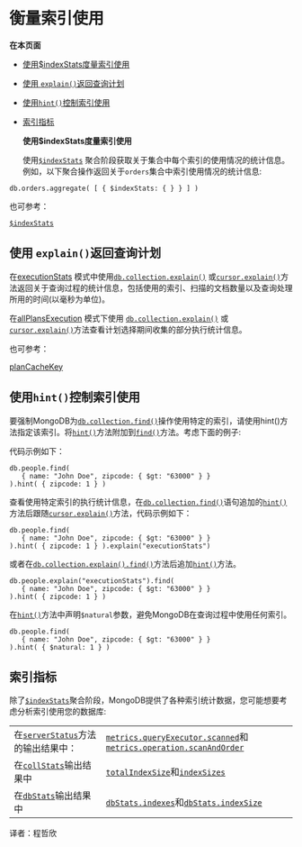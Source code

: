 # 衡量索引使用

**在本页面**

* [使用$indexStats度量索引使用](measure-index-use.md#id1)
* [使用 `explain()`返回查询计划](measure-index-use.md#id2)
* [使用`hint()`控制索引使用](measure-index-use.md#id3)
* [索引指标](measure-index-use.md#id4)

  **使用$indexStats度量索引使用**

  使用[`$indexStats`](https://docs.mongodb.com/manual/reference/operator/aggregation/indexStats/#pipe._S_indexStats) 聚合阶段获取关于集合中每个索引的使用情况的统计信息。例如，以下聚合操作返回关于`orders`集合中索引使用情况的统计信息:

```text
db.orders.aggregate( [ { $indexStats: { } } ] )
```

也可参考：

[`$indexStats`](https://docs.mongodb.com/manual/reference/operator/aggregation/indexStats/#pipe._S_indexStats)

## 使用 `explain()`返回查询计划

在[executionStats](https://docs.mongodb.com/manual/reference/method/db.collection.explain/#explain-method-executionstats) 模式中使用[`db.collection.explain()`](https://docs.mongodb.com/manual/reference/method/db.collection.explain/#db.collection.explain) 或[`cursor.explain()`](https://docs.mongodb.com/manual/reference/method/cursor.explain/#cursor.explain)方法返回关于查询过程的统计信息，包括使用的索引、扫描的文档数量以及查询处理所用的时间\(以毫秒为单位\)。

在[allPlansExecution](https://docs.mongodb.com/manual/reference/method/db.collection.explain/#explain-method-allplansexecution) 模式下使用 [`db.collection.explain()`](https://docs.mongodb.com/manual/reference/method/db.collection.explain/#db.collection.explain) 或[`cursor.explain()`](https://docs.mongodb.com/manual/reference/method/cursor.explain/#cursor.explain)方法查看计划选择期间收集的部分执行统计信息。

也可参考：

[planCacheKey](https://docs.mongodb.com/manual/core/query-plans/#plan-cache-key)

## 使用`hint()`控制索引使用

要强制MongoDB为[`db.collection.find()`](https://docs.mongodb.com/manual/reference/method/db.collection.find/#db.collection.find)操作使用特定的索引，请使用hint\(\)方法指定该索引。将[`hint()`](https://docs.mongodb.com/manual/reference/method/cursor.hint/#cursor.hint)方法附加到[`find()`](https://docs.mongodb.com/manual/reference/method/db.collection.find/#db.collection.find)方法。考虑下面的例子:

代码示例如下：

```text
db.people.find(
   { name: "John Doe", zipcode: { $gt: "63000" } }
).hint( { zipcode: 1 } )
```

查看使用特定索引的执行统计信息，在[`db.collection.find()`](https://docs.mongodb.com/manual/reference/method/db.collection.find/#db.collection.find)语句追加的[`hint()`](https://docs.mongodb.com/manual/reference/method/cursor.hint/#cursor.hint)方法后跟随[`cursor.explain()`](https://docs.mongodb.com/manual/reference/method/cursor.explain/#cursor.explain)方法，代码示例如下：

```text
db.people.find(
   { name: "John Doe", zipcode: { $gt: "63000" } }
).hint( { zipcode: 1 } ).explain("executionStats")
```

或者在[`db.collection.explain().find()`](https://docs.mongodb.com/manual/reference/method/db.collection.explain/#db.collection.explain)方法后追加[`hint()`](https://docs.mongodb.com/manual/reference/method/cursor.hint/#cursor.hint)方法。

```text
db.people.explain("executionStats").find(
   { name: "John Doe", zipcode: { $gt: "63000" } }
).hint( { zipcode: 1 } )
```

在[`hint()`](https://docs.mongodb.com/manual/reference/method/cursor.hint/#cursor.hint)方法中声明`$natural`参数，避免MongoDB在查询过程中使用任何索引。

```text
db.people.find(
   { name: "John Doe", zipcode: { $gt: "63000" } }
).hint( { $natural: 1 } )
```

## 索引指标

除了[`$indexStats`](https://docs.mongodb.com/manual/reference/operator/aggregation/indexStats/#pipe._S_indexStats)聚合阶段，MongoDB提供了各种索引统计数据，您可能想要考虑分析索引使用您的数据库:

|  |  |
| :--- | :--- |
| 在[`serverStatus`](https://docs.mongodb.com/manual/reference/command/serverStatus/#dbcmd.serverStatus)方法的输出结果中： | [`metrics.queryExecutor.scanned`](https://docs.mongodb.com/manual/reference/command/serverStatus/#serverstatus.metrics.queryExecutor.scanned)和[`metrics.operation.scanAndOrder`](https://docs.mongodb.com/manual/reference/command/serverStatus/#serverstatus.metrics.operation.scanAndOrder) |
| 在[`collStats`](https://docs.mongodb.com/manual/reference/command/collStats/#dbcmd.collStats)输出结果中 | [`totalIndexSize`](https://docs.mongodb.com/manual/reference/command/collStats/#collStats.totalIndexSize)和[`indexSizes`](https://docs.mongodb.com/manual/reference/command/collStats/#collStats.indexSizes) |
| 在[`dbStats`](https://docs.mongodb.com/manual/reference/command/dbStats/#dbcmd.dbStats)输出结果中 | [`dbStats.indexes`](https://docs.mongodb.com/manual/reference/command/dbStats/#dbStats.indexes)和[`dbStats.indexSize`](https://docs.mongodb.com/manual/reference/command/dbStats/#dbStats.indexSize) |

译者：程哲欣

